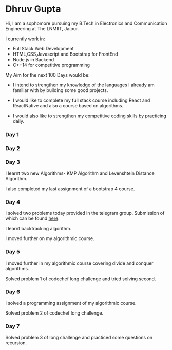 # Dhruv Gupta

Hi, I am a sophomore pursuing my B.Tech in Electronics and Communication Engineering at The LNMIIT, Jaipur. 

I currently work in: 

* Full Stack Web Development
* HTML,CSS,Javascript and Bootstrap for FrontEnd
* Node.js in Backend
* C++14 for competitive programming

My Aim for the next 100 Days would be:

* I intend to strengthen my knowledge of the languages I already am familiar with by building some good projects.

* I would like to complete my full stack course including React and ReactNative and also a course based on algorithms.

* I would also like to strengthen my competitive coding skills by practicing daily.
### Day 1


### Day 2


### Day 3

I learnt two new Algorithms- KMP Algorithm and Levenshtein Distance Algorithm.

I also completed my last assignment of a bootstrap 4 course.

### Day 4

I solved two problems today provided in the telegram group. Submission of which can be found [here](https://leetcode.com/17uec044/).

I learnt backtracking algorithm.

I moved further on my algorithmic course.

### Day 5

I moved further in my algorithmic course covering divide and conquer algorithms.

Solved problem 1 of codechef long challenge and tried solving second.

### Day 6

I solved a programming assignment of my algorithmic course.

Solved problem 2 of codechef long challenge.

### Day 7

Solved problem 3 of long challenge and practiced some questions on recursion.
